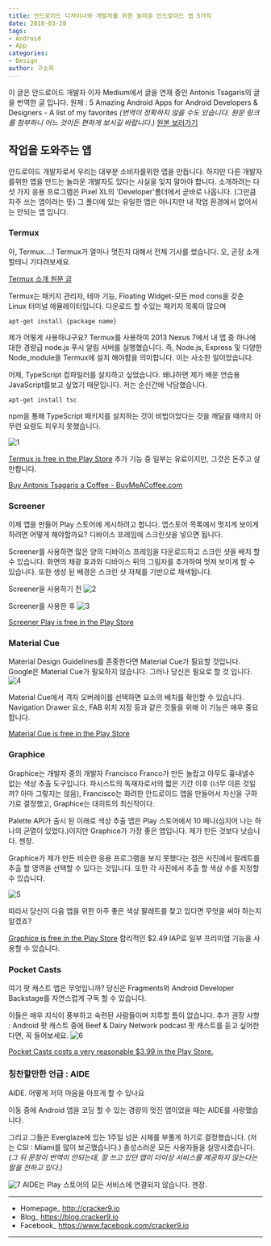 ```yaml
---
title: 안드로이드 디자이너와 개발자를 위한 놀라운 안드로이드 앱 5가지
date: 2018-03-20
tags: 
- Android
- App
categories:
- Design
author: 구소희
---
```



이 글은 안드로이드 개발자 이자 Medium에서 글을 연재 중인 Antonis Tsagaris의 글을 번역한 글 입니다.
원제 : 5 Amazing Android Apps for Android Developers & Designers - A list of my favorites
*(번역이 정확하지 않을 수도 있습니다. 원문 링크를 첨부하니 어느 것이든 편하게 보시길 바랍니다.)*
[원본 보러가기](https://hackernoon.com/5-amazing-android-apps-for-android-developers-designers-4678b8d231b4)

## 작업을 도와주는 앱
안드로이드 개발자로서 우리는 대부분 소비자를위한 앱을 만듭니다. 하지만 다른 개발자를위한 앱을 만드는 놀라운 개발자도 있다는 사실을 잊지 말아야 합니다.
소개하려는 다섯 가지 응용 프로그램은 Pixel XL의 'Developer'폴더에서 곧바로 나옵니다. (그만큼 자주 쓰는 앱이라는 뜻)
그 폴더에 있는 유일한 앱은 아니지만 내 작업 환경에서 없어서는 안되는 앱 입니다.

### Termux
아, Termux....! Termux가 얼마나 멋진지 대해서 전체 기사를 썼습니다.
오, 곧장 소개할테니 기다려보세요.

[Termux 소개 원문 글](https://hackernoon.com/how-termux-saved-my-ass-73db53b2dea1)

Termux는 패키지 관리자, 테마 기능, Floating Widget-모든 mod cons을 갖춘 Linux 터미널 에뮬레이터입니다.
다운로드 할 수있는 패키지 목록이 많으며

```
apt-get install {package name}
```

제가 어떻게 사용하냐구요? Termux를 사용하여 2013 Nexus 7에서 내 앱 중 하나에 대한 경량급 node.js 푸시 알림 서버를 실행했습니다.
즉, Node.js, Express 및 다양한 Node_module을 Termux에 설치 해야함을 의미합니다. 이는 사소한 일이었습니다.

어제, TypeScript 컴파일러를 설치하고 싶었습니다. 왜냐하면 제가 배운 연습용 JavaScript를보고 싶었기 때문입니다.
저는 순신간에 낙담했습니다.

```
apt-get install tsc
```

npm을 통해 TypeScript 패키지를 설치하는 것이 비법이었다는 것을 깨달을 때까지 아무런 요령도 피우지 못했습니다.

![1](https://cdn-images-1.medium.com/max/1600/1*tBFbouwQajh8WpowZsMyDQ.png)

[Termux is free in the Play Store](https://play.google.com/store/apps/details?id=com.termux)
추가 기능 중 일부는 유료이지만, 그것은 돈주고 살만합니다.

[Buy Antonis Tsagaris a Coffee - BuyMeACoffee.com](https://www.buymeacoffee.com/XozUExS)

### Screener
이제 앱을 만들어 Play 스토어에 게시하려고 합니다.
앱스토어 목록에서 멋지게 보이게하려면 어떻게 해야할까요? 디바이스 프레임에 스크린샷을 넣으면 됩니다.

Screener를 사용하면 많은 양의 디바이스 프레임을 다운로드하고 스크린 샷을 배치 할 수 있습니다.
화면의 채광 효과와 디바이스 뒤의 그림자를 추가하여 멋져 보이게 할 수 있습니다. 또한 생성 된 배경은 스크린 샷 자체를 기반으로 채색됩니다.

Screener을 사용하기 전
![2](https://cdn-images-1.medium.com/max/1600/1*PlpM5tdXAuzAuda056hkFA.png)

Screener를 사용한 후 ![3](https://cdn-images-1.medium.com/max/1600/1*20YRIJrC5_S7BV9gbtFUTQ.png)

[Screener Play is free in the Play Store](https://play.google.com/store/apps/details?id=de.toastcode.screener)

### Material Cue
Material Design Guidelines를 존중한다면 Material Cue가 필요할 것입니다.
Google은 Material Cue가 필요하지 않습니다.
그러나 당신은 필요로 할 것 입니다.
![4](https://cdn-images-1.medium.com/max/1600/1*r8b3FnWP5YxsRGKeL-7Xcw.png)

Material Cue에서 격자 오버레이를 선택하면 요소의 배치를 확인할 수 있습니다. Navigation Drawer 요소, FAB 위치 지정 등과 같은 것들을 위해 이 기능은 매우 중요합니다.

[Material Cue is free in the Play Store](https://play.google.com/store/apps/details?id=com.actinarium.materialcue&hl=en)

### Graphice
Graphice는 개발자 중의 개발자 Francisco Franco가 만든 놀랍고 아무도 흉내낼수 없는 색상 추출 도구입니다.
파시스트의 독재자로서의 짧은 기간 이후 (너무 이른 것일까? 아마 그렇지는 않음), Francisco는 화려한 안드로이드 앱을 만들어서 자신을 구하기로 결정했고, Graphice는 대히트의 최신작이다.

Palette API가 출시 된 이래로 색상 추출 앱은 Play 스토어에서 10 페니(심지어 나는 하나의 균열이 있었다.)이지만 Graphice가 가장 좋은 앱입니다. 제가 만든 것보다 낫습니다. 젠장.

Graphice가 제가 만든 비슷한 응용 프로그램을 보지 못했다는 점은 사진에서 팔레트를 추출 할 영역을 선택할 수 있다는 것입니다.
또한 각 사진에서 추출 할 색상 수를 지정할 수 있습니다.

![5](https://cdn-images-1.medium.com/max/1600/1*e5Rm-zGBvAzoe9mRB6WWQg.png)

따라서 당신이 다음 앱을 위한 아주 좋은 색상 팔레트를 찾고 있다면 무엇을 써야 하는지 알겠죠?

[Graphice is free in the Play Store](https://play.google.com/store/apps/details?id=com.franco.graphice&hl=en)
합리적인 $2.49 IAP로 일부 프리미엄 기능을 사용할 수 있습니다.

### Pocket Casts
여기 팟 캐스트 앱은 무엇입니까?
당신은 Fragments와 Android Developer Backstage를 자연스럽게 구독 할 수 있습니다.

이들은 매우 지식이 풍부하고 숙련된 사람들이며 지루할 틈이 없습니다.
추가 권장 사항 : Android 팟 캐스트 중에 Beef & Dairy Network podcast 팟 캐스트를 듣고 싶어한다면, 꼭 들어보세요.
![6](https://cdn-images-1.medium.com/max/1600/1*ylOn9g5005lmEXVSNw-Jxw.png)

[Pocket Casts costs a very reasonable $3.99 in the Play Store.](https://play.google.com/store/apps/details?id=au.com.shiftyjelly.pocketcasts&hl=en)

### 칭찬할만한 언급 : AIDE
AIDE. 어떻게 저의 마음을 아프게 할 수 있나요

이동 중에 Android 앱을 코딩 할 수 있는 경량의 멋진 앱이었을 때는 AIDE를 사랑했습니다.

그리고 그들은 Everglaze에 있는 1주일 넘은 시체를 부풀게 하기로 결정했습니다. (저는 CSI : Miami를 많이 보곤했습니다.) 충성스러운 모든 사용자들을 실망시켰습니다.
*(그 뒤 문장이 번역이 안되는데, 잘 쓰고 있던 앱이 더이상 서비스를 제공하지 않는다는 말을 전하고 있다.)*

![7](https://cdn-images-1.medium.com/max/1600/1*k4b8_2XcQTtCZv-tqnnm6g.png)
AIDE는 Play 스토어의 모든 서비스에 연결되지 않습니다. 젠장.

_____

* Homepage_ http://cracker9.io
* Blog_ https://blog.cracker9.io
* Facebook_ https://www.facebook.com/cracker9.io

_____